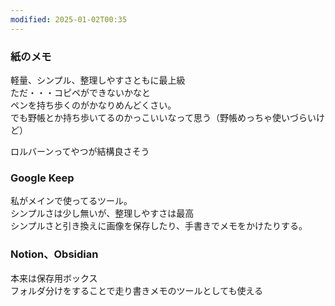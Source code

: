 ```yaml
---
modified: 2025-01-02T00:35
---
```

  

### 紙のメモ

軽量、シンプル、整理しやすさともに最上級  
ただ・・・コピペができないかなと  
ペンを持ち歩くのがかなりめんどくさい。  
でも野帳とか持ち歩いてるのかっこいいなって思う（野帳めっちゃ使いづらいけど）  

ロルバーンってやつが結構良さそう

### Google Keep

私がメインで使ってるツール。  
シンプルさは少し無いが、整理しやすさは最高  
シンプルさと引き換えに画像を保存したり、手書きでメモをかけたりする。  

### Notion、Obsidian

本来は保存用ボックス  
フォルダ分けをすることで走り書きメモのツールとしても使える